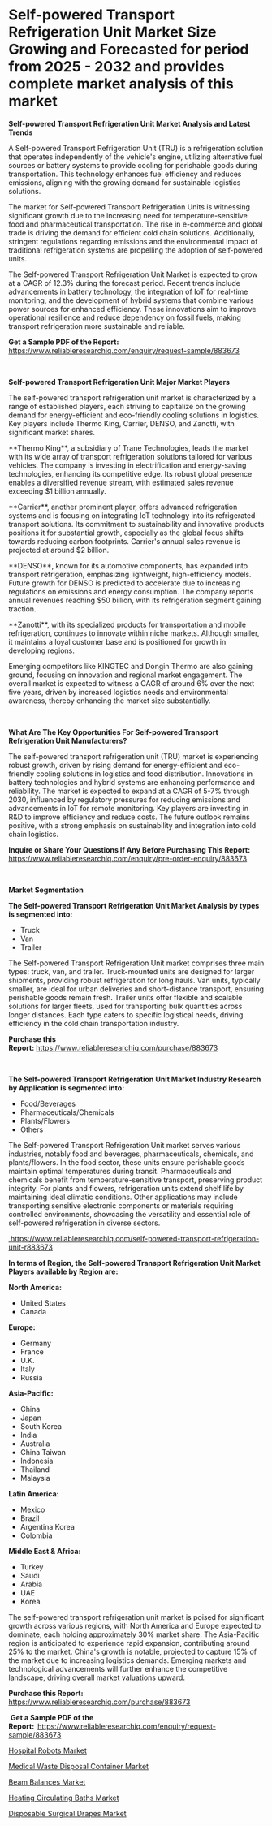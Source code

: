 <p><h1>Self-powered Transport Refrigeration Unit Market Size Growing and Forecasted for period from 2025 - 2032 and provides complete market analysis of this market</h1></p><p><strong>Self-powered Transport Refrigeration Unit Market Analysis and Latest Trends</strong></p>
<p><p>A Self-powered Transport Refrigeration Unit (TRU) is a refrigeration solution that operates independently of the vehicle's engine, utilizing alternative fuel sources or battery systems to provide cooling for perishable goods during transportation. This technology enhances fuel efficiency and reduces emissions, aligning with the growing demand for sustainable logistics solutions.</p><p>The market for Self-powered Transport Refrigeration Units is witnessing significant growth due to the increasing need for temperature-sensitive food and pharmaceutical transportation. The rise in e-commerce and global trade is driving the demand for efficient cold chain solutions. Additionally, stringent regulations regarding emissions and the environmental impact of traditional refrigeration systems are propelling the adoption of self-powered units.</p><p>The Self-powered Transport Refrigeration Unit Market is expected to grow at a CAGR of 12.3% during the forecast period. Recent trends include advancements in battery technology, the integration of IoT for real-time monitoring, and the development of hybrid systems that combine various power sources for enhanced efficiency. These innovations aim to improve operational resilience and reduce dependency on fossil fuels, making transport refrigeration more sustainable and reliable.</p></p>
<p><strong>Get a Sample PDF of the Report:&nbsp;</strong> <a href="https://www.reliableresearchiq.com/enquiry/request-sample/883673?utm_campaign=2333&utm_medium=2&utm_source=Github&utm_content=ia&utm_term=11042025&utm_id=self-powered-transport-refrigeration-unit">https://www.reliableresearchiq.com/enquiry/request-sample/883673</a></p>
<p>&nbsp;</p>
<p><strong>Self-powered Transport Refrigeration Unit Major Market Players</strong></p>
<p><p>The self-powered transport refrigeration unit market is characterized by a range of established players, each striving to capitalize on the growing demand for energy-efficient and eco-friendly cooling solutions in logistics. Key players include Thermo King, Carrier, DENSO, and Zanotti, with significant market shares.</p><p>**Thermo King**, a subsidiary of Trane Technologies, leads the market with its wide array of transport refrigeration solutions tailored for various vehicles. The company is investing in electrification and energy-saving technologies, enhancing its competitive edge. Its robust global presence enables a diversified revenue stream, with estimated sales revenue exceeding $1 billion annually.</p><p>**Carrier**, another prominent player, offers advanced refrigeration systems and is focusing on integrating IoT technology into its refrigerated transport solutions. Its commitment to sustainability and innovative products positions it for substantial growth, especially as the global focus shifts towards reducing carbon footprints. Carrier's annual sales revenue is projected at around $2 billion.</p><p>**DENSO**, known for its automotive components, has expanded into transport refrigeration, emphasizing lightweight, high-efficiency models. Future growth for DENSO is predicted to accelerate due to increasing regulations on emissions and energy consumption. The company reports annual revenues reaching $50 billion, with its refrigeration segment gaining traction.</p><p>**Zanotti**, with its specialized products for transportation and mobile refrigeration, continues to innovate within niche markets. Although smaller, it maintains a loyal customer base and is positioned for growth in developing regions.</p><p>Emerging competitors like KINGTEC and Dongin Thermo are also gaining ground, focusing on innovation and regional market engagement. The overall market is expected to witness a CAGR of around 6% over the next five years, driven by increased logistics needs and environmental awareness, thereby enhancing the market size substantially.</p></p>
<p>&nbsp;</p>
<p><strong>What Are The Key Opportunities For Self-powered Transport Refrigeration Unit Manufacturers?</strong></p>
<p><p>The self-powered transport refrigeration unit (TRU) market is experiencing robust growth, driven by rising demand for energy-efficient and eco-friendly cooling solutions in logistics and food distribution. Innovations in battery technologies and hybrid systems are enhancing performance and reliability. The market is expected to expand at a CAGR of 5-7% through 2030, influenced by regulatory pressures for reducing emissions and advancements in IoT for remote monitoring. Key players are investing in R&D to improve efficiency and reduce costs. The future outlook remains positive, with a strong emphasis on sustainability and integration into cold chain logistics.</p></p>
<p><strong>Inquire or Share Your Questions If Any Before Purchasing This Report:</strong> <a href="https://www.reliableresearchiq.com/enquiry/pre-order-enquiry/883673?utm_campaign=2333&utm_medium=2&utm_source=Github&utm_content=ia&utm_term=11042025&utm_id=self-powered-transport-refrigeration-unit">https://www.reliableresearchiq.com/enquiry/pre-order-enquiry/883673</a></p>
<p>&nbsp;</p>
<p><strong>Market Segmentation</strong></p>
<p><strong>The Self-powered Transport Refrigeration Unit Market Analysis by types is segmented into:</strong></p>
<p><ul><li>Truck</li><li>Van</li><li>Trailer</li></ul></p>
<p><p>The Self-powered Transport Refrigeration Unit market comprises three main types: truck, van, and trailer. Truck-mounted units are designed for larger shipments, providing robust refrigeration for long hauls. Van units, typically smaller, are ideal for urban deliveries and short-distance transport, ensuring perishable goods remain fresh. Trailer units offer flexible and scalable solutions for larger fleets, used for transporting bulk quantities across longer distances. Each type caters to specific logistical needs, driving efficiency in the cold chain transportation industry.</p></p>
<p><strong>Purchase this Report:&nbsp;</strong><a href="https://www.reliableresearchiq.com/purchase/883673?utm_campaign=2333&utm_medium=2&utm_source=Github&utm_content=ia&utm_term=11042025&utm_id=self-powered-transport-refrigeration-unit">https://www.reliableresearchiq.com/purchase/883673</a></p>
<p>&nbsp;</p>
<p><strong>The Self-powered Transport Refrigeration Unit Market Industry Research by Application is segmented into:</strong></p>
<p><ul><li>Food/Beverages</li><li>Pharmaceuticals/Chemicals</li><li>Plants/Flowers</li><li>Others</li></ul></p>
<p><p>The Self-powered Transport Refrigeration Unit market serves various industries, notably food and beverages, pharmaceuticals, chemicals, and plants/flowers. In the food sector, these units ensure perishable goods maintain optimal temperatures during transit. Pharmaceuticals and chemicals benefit from temperature-sensitive transport, preserving product integrity. For plants and flowers, refrigeration units extend shelf life by maintaining ideal climatic conditions. Other applications may include transporting sensitive electronic components or materials requiring controlled environments, showcasing the versatility and essential role of self-powered refrigeration in diverse sectors.</p></p>
<p><a href="https://www.reliableresearchiq.com/self-powered-transport-refrigeration-unit-r883673?utm_campaign=2333&utm_medium=2&utm_source=Github&utm_content=ia&utm_term=11042025&utm_id=self-powered-transport-refrigeration-unit">&nbsp;https://www.reliableresearchiq.com/self-powered-transport-refrigeration-unit-r883673</a></p>
<p><strong>In terms of Region, the Self-powered Transport Refrigeration Unit Market Players available by Region are:</strong></p>
<p>
    <p> <strong> North America: </strong>
        <ul>
            <li>United States</li>
            <li>Canada</li>
        </ul>
        </p> 
    <p> <strong> Europe: </strong>
        <ul>
            <li>Germany</li>
            <li>France</li>
            <li>U.K.</li>
            <li>Italy</li>
            <li>Russia</li>
        </ul>
        </p> 
    <p> <strong> Asia-Pacific: </strong>
        <ul>
            <li>China</li>
            <li>Japan</li>
            <li>South Korea</li>
            <li>India</li>
            <li>Australia</li>
            <li>China Taiwan</li>
            <li>Indonesia</li>
            <li>Thailand</li>
            <li>Malaysia</li>
        </ul>
        </p> 
    <p> <strong> Latin America: </strong>
        <ul>
            <li>Mexico</li>
            <li>Brazil</li>
            <li>Argentina Korea</li>
            <li>Colombia</li>
        </ul>
        </p> 
    <p> <strong> Middle East & Africa: </strong>
        <ul>
            <li>Turkey</li>
            <li>Saudi</li>
            <li>Arabia</li>
            <li>UAE</li>
            <li>Korea</li>
        </ul>
    </p>
    </p>
<p><p>The self-powered transport refrigeration unit market is poised for significant growth across various regions, with North America and Europe expected to dominate, each holding approximately 30% market share. The Asia-Pacific region is anticipated to experience rapid expansion, contributing around 25% to the market. China's growth is notable, projected to capture 15% of the market due to increasing logistics demands. Emerging markets and technological advancements will further enhance the competitive landscape, driving overall market valuations upward.</p></p>
<p><strong>Purchase this Report: </strong><a href="https://www.reliableresearchiq.com/purchase/883673?utm_campaign=2333&utm_medium=2&utm_source=Github&utm_content=ia&utm_term=11042025&utm_id=self-powered-transport-refrigeration-unit">https://www.reliableresearchiq.com/purchase/883673</a></p>
<p>&nbsp;<strong>Get a Sample PDF of the Report:&nbsp;&nbsp;</strong><a href="https://www.reliableresearchiq.com/enquiry/request-sample/883673?utm_campaign=2333&utm_medium=2&utm_source=Github&utm_content=ia&utm_term=11042025&utm_id=self-powered-transport-refrigeration-unit">https://www.reliableresearchiq.com/enquiry/request-sample/883673</a></p>
<p><strong></strong></p>
<p><p><a href="https://www.linkedin.com/pulse/hospital-robots-market-overview-forecast-2025-2032-detailed-ugaec?utm_campaign=2333&utm_medium=2&utm_source=Github&utm_content=ia&utm_term=11042025&utm_id=self-powered-transport-refrigeration-unit">Hospital Robots Market</a></p><p><a href="https://www.linkedin.com/pulse/how-new-trends-shaping-medical-waste-disposal-container-market-cqo6c?utm_campaign=2333&utm_medium=2&utm_source=Github&utm_content=ia&utm_term=11042025&utm_id=self-powered-transport-refrigeration-unit">Medical Waste Disposal Container Market</a></p><p><a href="https://github.com/shpirttangim48/Market-Research-Report-List-1/blob/main/beam-balances-market.md?utm_campaign=2333&utm_medium=2&utm_source=Github&utm_content=ia&utm_term=11042025&utm_id=self-powered-transport-refrigeration-unit">Beam Balances Market</a></p><p><a href="https://github.com/gakpasulgun/Market-Research-Report-List-1/blob/main/heating-circulating-baths-market.md?utm_campaign=2333&utm_medium=2&utm_source=Github&utm_content=ia&utm_term=11042025&utm_id=self-powered-transport-refrigeration-unit">Heating Circulating Baths Market</a></p><p><a href="https://www.linkedin.com/pulse/foreign-opportunities-market-dynamics-disposable-surgical-drapes-5di5c?utm_campaign=2333&utm_medium=2&utm_source=Github&utm_content=ia&utm_term=11042025&utm_id=self-powered-transport-refrigeration-unit">Disposable Surgical Drapes Market</a></p></p>